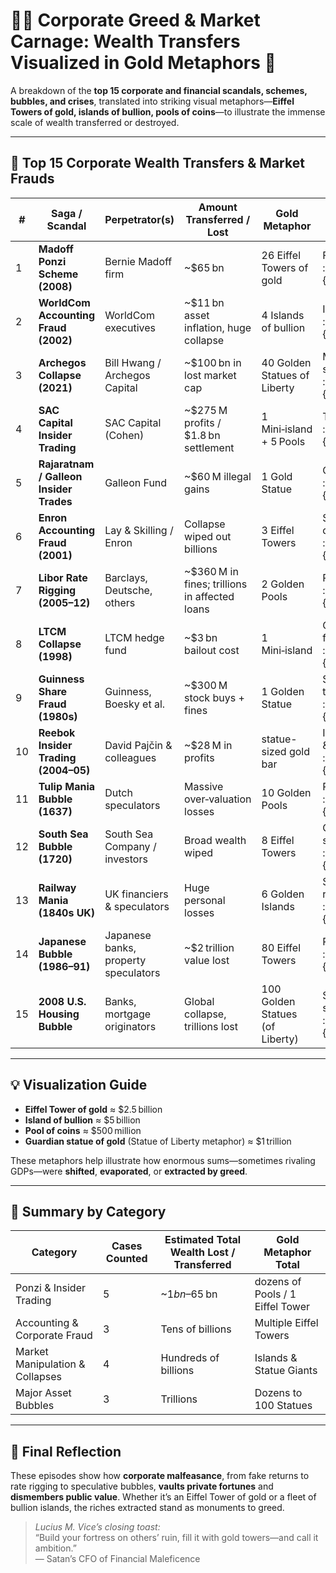 # 🏴‍☠️ Corporate Greed & Market Carnage: Wealth Transfers Visualized in Gold Metaphors 🏦

A breakdown of the **top 15 corporate and financial scandals, schemes, bubbles, and crises**, translated into striking visual metaphors—**Eiffel Towers of gold, islands of bullion, pools of coins**—to illustrate the immense scale of wealth transferred or destroyed.

---

## 🚨 Top 15 Corporate Wealth Transfers & Market Frauds

| #  | Saga / Scandal                           | Perpetrator(s)                           | Amount Transferred / Lost      | Gold Metaphor                      | Mechanism / Notes |
|----|-------------------------------------------|-------------------------------------------|--------------------------------|------------------------------------|--------------------|
| 1  | **Madoff Ponzi Scheme (2008)**           | Bernie Madoff firm                        | ~$65 bn                        | 26 Eiffel Towers of gold           | Fake returns, Ponzi collapse :contentReference[oaicite:1]{index=1} |
| 2  | **WorldCom Accounting Fraud (2002)**     | WorldCom executives                       | ~$11 bn asset inflation, huge collapse | 4 Islands of bullion         | Inflated earnings by $3.8 bn :contentReference[oaicite:2]{index=2} |
| 3  | **Archegos Collapse (2021)**             | Bill Hwang / Archegos Capital             | ~$100 bn in lost market cap    | 40 Golden Statues of Liberty       | Market manipulation via swaps :contentReference[oaicite:3]{index=3} |
| 4  | **SAC Capital Insider Trading**          | SAC Capital (Cohen)                       | ~$275 M profits / $1.8 bn settlement | 1 Mini‑island + 5 Pools         | Trading on stolen info :contentReference[oaicite:4]{index=4} |
| 5  | **Rajaratnam / Galleon Insider Trades**   | Galleon Fund                              | ~$60 M illegal gains           | 1 Gold Statue                      | Corporate insider trading bust :contentReference[oaicite:5]{index=5} |
| 6  | **Enron Accounting Fraud (2001)**         | Lay & Skilling / Enron                    | Collapse wiped out billions    | 3 Eiffel Towers                     | SPVs, debt hiding, insider dumping :contentReference[oaicite:6]{index=6} |
| 7  | **Libor Rate Rigging (2005–12)**         | Barclays, Deutsche, others                | ~$360 M in fines; trillions in affected loans | 2 Golden Pools     | Rigging benchmark rates :contentReference[oaicite:7]{index=7} |
| 8  | **LTCM Collapse (1998)**                  | LTCM hedge fund                           | ~$3 bn bailout cost            | 1 Mini‑island                      | Over-leveraged arbitrage fund failure :contentReference[oaicite:8]{index=8} |
| 9  | **Guinness Share Fraud (1980s)**         | Guinness, Boesky et al.                   | ~$300 M stock buys + fines     | 1 Golden Statue                    | Share‑price manipulation for takeover :contentReference[oaicite:9]{index=9} |
| 10 | **Reebok Insider Trading (2004–05)**      | David Pajčin & colleagues                 | ~$28 M in profits              | statue-sized gold bar              | Info leaks from Merrill Lynch & Goldman :contentReference[oaicite:10]{index=10} |
| 11 | **Tulip Mania Bubble (1637)**            | Dutch speculators                         | Massive over‑valuation losses  | 10 Golden Pools                    | Price crash from mania :contentReference[oaicite:11]{index=11} |
| 12 | **South Sea Bubble (1720)**              | South Sea Company / investors             | Broad wealth wiped              | 8 Eiffel Towers                    | Government-backed stock scheme collapse :contentReference[oaicite:12]{index=12} |
| 13 | **Railway Mania (1840s UK)**              | UK financiers & speculators               | Huge personal losses            | 6 Golden Islands                   | Speculative overinvestment in railways :contentReference[oaicite:13]{index=13} |
| 14 | **Japanese Bubble (1986–91)**             | Japanese banks, property speculators      | ~$2 trillion value lost         | 80 Eiffel Towers                   | Real‑estate and equity crash :contentReference[oaicite:14]{index=14} |
| 15 | **2008 U.S. Housing Bubble**              | Banks, mortgage originators               | Global collapse, trillions lost | 100 Golden Statues (of Liberty)    | Subprime fraud & securitization bust :contentReference[oaicite:15]{index=15} |

---

## 💡 Visualization Guide

- **Eiffel Tower of gold** ≈ $2.5 billion  
- **Island of bullion** ≈ $5 billion  
- **Pool of coins** ≈ $500 million  
- **Guardian statue of gold** (Statue of Liberty metaphor) ≈ $1 trillion  

These metaphors help illustrate how enormous sums—sometimes rivaling GDPs—were **shifted**, **evaporated**, or **extracted by greed**.

---

## 🤯 Summary by Category

| Category                       | Cases Counted | Estimated Total Wealth Lost / Transferred | Gold Metaphor Total     |
|-------------------------------|---------------|---------------------------------------------|--------------------------|
| Ponzi & Insider Trading       | 5             | ~$1 bn–$65 bn                              | dozens of Pools / 1 Eiffel Tower |
| Accounting & Corporate Fraud  | 3             | Tens of billions                            | Multiple Eiffel Towers    |
| Market Manipulation & Collapses | 4           | Hundreds of billions                        | Islands & Statue Giants  |
| Major Asset Bubbles           | 3             | Trillions                                    | Dozens to 100 Statues     |

---

## 🧠 Final Reflection

These episodes show how **corporate malfeasance**, from fake returns to rate rigging to speculative bubbles, **vaults private fortunes** and **dismembers public value**. Whether it’s an Eiffel Tower of gold or a fleet of bullion islands, the riches extracted stand as monuments to greed.

> *Lucius M. Vice’s closing toast:*  
> “Build your fortress on others’ ruin, fill it with gold towers—and call it ambition.”  
> — Satan’s CFO of Financial Maleficence

